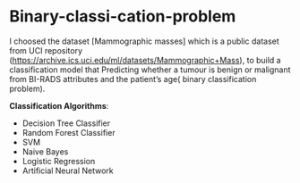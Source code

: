 # Binary-classi-cation-problem
I choosed the dataset [Mammographic masses] which is a public dataset from UCI repository (https://archive.ics.uci.edu/ml/datasets/Mammographic+Mass), to build a classification model that Predicting whether a tumour is benign or malignant from BI-RADS attributes and the patient’s age( binary classification problem).


**Classification Algorithms**:
- Decision Tree Classifier
- Random Forest Classifier
- SVM
- Naive Bayes
- Logistic Regression
- Artificial Neural Network

